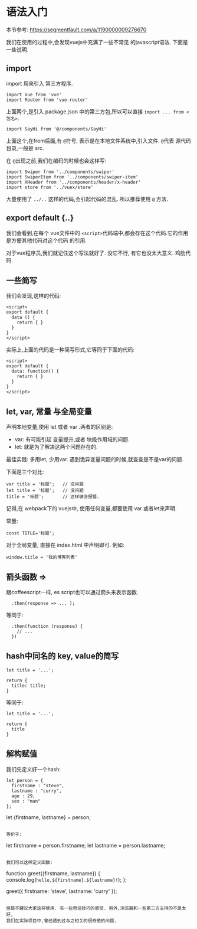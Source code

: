 # 语法入门

本节参考: https://segmentfault.com/a/1190000009276670

我们在使用的过程中,会发现vuejs中充满了一些不常见 的javascript语法. 下面是一些说明.


## import

import 用来引入 第三方程序.

```
import Vue from 'vue'
import Router from 'vue-router'
```

上面两个,是引入 package.json 中的第三方包,所以可以直接 `import ... from <包名>`.

```
import SayHi from '@/components/SayHi'
```

上面这个,在from后面,有 `@`符号, 表示是在本地文件系统中,引入文件. `@`代表 源代码目录,一般是 src.

在 `@`出现之前,我们在编码的时候也会这样写:

```
import Swiper from '../components/swiper'
import SwiperItem from '../components/swiper-item'
import XHeader from '../components/header/x-header'
import store from '../vuex/store'
```

大量使用了 `../..` 这样的代码,会引起代码的混乱. 所以推荐使用 `@` 方法.


## export default {..}

我们会看到,在每个 vue文件中的 `<script>`代码端中,都会存在这个代码.它的作用是方便其他代码对这个代码
的引用.

对于vue程序员,我们就记住这个写法就好了.  没它不行, 有它也没太大意义. 鸡肋代码.

## 一些简写

我们会发现,这样的代码:

```
<script>
export default {
  data () {
    return { }
  }
}
</script>
```

实际上,上面的代码是一种简写形式,它等同于下面的代码:

```
<script>
export default {
  data: function() {
    return { }
  }
}
</script>
```

## let, var, 常量 与全局变量

声明本地变量,使用 let 或者 var .两者的区别是:

- var: 有可能引起 变量提升,或者 块级作用域的问题.
- let: 就是为了解决这两个问题存在的.

最佳实践: 多用let, 少用var. 遇到诡异变量问题的时候,就查查是不是var的问题.

下面是三个对比:

```
var title = '标题';   // 没问题
let title = '标题';   // 没问题
title = '标题';       // 这样做会报错.
```

记得,在 webpack下的 vuejs中, 使用任何变量,都要使用 var 或者let来声明.

常量:

```
const TITLE='标题';
```

对于全局变量, 直接在 index.html 中声明即可. 例如:

```
window.title = '我的博客列表'
```

## 箭头函数 =>

跟coffeescript一样, es script也可以通过箭头来表示函数.

```
  .then(response => ... );
```

等同于:

```
  .then(function (response) {
    // ...
  })
```

## hash中同名的 key, value的简写

```
let title = '...';

return {
  title: title;
}
```

等同于:

```
let title = '...';

return {
  title
}
```

## 解构赋值

我们先定义好一个hash:
```
let person = {
  firstname : "steve",
  lastname : "curry",
  age : 29,
  sex : "man"
};

```
let {firstname, lastname} = person;
```

等价于:
```
let firstname = person.firstname;
let lastname = person.lastname;
```

我们可以这样定义函数:

```
function greet({firstname, lastname}) {
  console.log(`hello,${firstname}.${lastname}!`);
};

greet({
  firstname: 'steve',
  lastname: 'curry'
});
```

但是不建议大家这样使用. 有一些奇淫技巧的感觉. 另外,浏览器和一些第三方支持的不是太好,
我们在实际项目中,曾经遇到过与之相关的很奇葩的问题.

